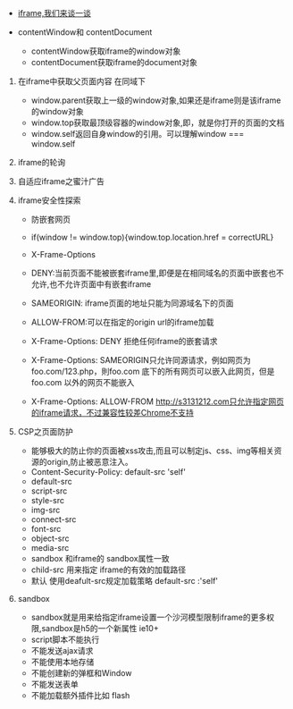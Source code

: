 * [iframe,我们来谈一谈](https://segmentfault.com/a/1190000004502619)

* contentWindow和 contentDocument
    * contentWindow获取iframe的window对象
    * contentDocument获取iframe的document对象
 1. 在iframe中获取父页面内容    在同域下   
    * window.parent获取上一级的window对象,如果还是iframe则是该iframe的window对象
    * window.top获取最顶级容器的window对象,即，就是你打开的页面的文档
    * window.self返回自身window的引用。可以理解window === window.self 

  2. iframe的轮询

  3. 自适应iframe之蜜汁广告  

  4. iframe安全性探索
      * 防嵌套网页
      *    if(window != window.top){window.top.location.href = correctURL}
      *  X-Frame-Options
      * DENY:当前页面不能被嵌套iframe里,即便是在相同域名的页面中嵌套也不允许,也不允许页面中有嵌套iframe
      * SAMEORIGIN: iframe页面的地址只能为同源域名下的页面
      * ALLOW-FROM:可以在指定的origin url的iframe加载  

     *  X-Frame-Options: DENY 拒绝任何iframe的嵌套请求
     * X-Frame-Options: SAMEORIGIN只允许同源请求，例如网页为 foo.com/123.php，則foo.com 底下的所有网页可以嵌入此网页，但是foo.com 以外的网页不能嵌入
     * X-Frame-Options: ALLOW-FROM http://s3131212.com只允许指定网页的iframe请求，不过兼容性较差Chrome不支持 


5. CSP之页面防护
    * 能够极大的防止你的页面被xss攻击,而且可以制定js、css、img等相关资源的origin,防止被恶意注入。
    * Content-Security-Policy: default-src 'self'
    * default-src
    * script-src
    * style-src
    * img-src
    * connect-src
    * font-src
    * object-src
    * media-src
    * sandbox  和iframe的 sandbox属性一致
    * child-src   用来指定 iframe的有效的加载路径
    * 默认 使用deafult-src规定加载策略  default-src :'self'
6. sandbox
    * sandbox就是用来给指定iframe设置一个沙河模型限制iframe的更多权限,sandbox是h5的一个新属性 ie10+  
    * script脚本不能执行
    * 不能发送ajax请求
    * 不能使用本地存储
    * 不能创建新的弹框和Window
    * 不能发送表单
    * 不能加载额外插件比如 flash  
    
